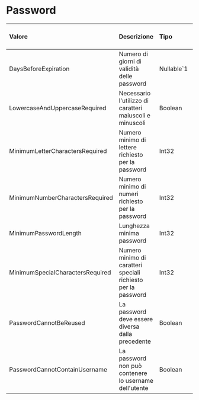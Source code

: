 # Password

| Valore | Descrizione | Tipo | Valori | Valore di default |
| :--- | :--- | :--- | :--- | :--- |
| DaysBeforeExpiration | Numero di giorni di validità delle password | Nullable\`1 |  |  |
| LowercaseAndUppercaseRequired | Necessario l'utilizzo di caratteri maiuscoli e minuscoli | Boolean |  |  |
| MinimumLetterCharactersRequired | Numero minimo di lettere richiesto per la password | Int32 |  |  |
| MinimumNumberCharactersRequired | Numero minimo di numeri richiesto per la password | Int32 |  |  |
| MinimumPasswordLength | Lunghezza minima password | Int32 |  | 1 |
| MinimumSpecialCharactersRequired | Numero minimo di caratteri speciali richiesto per la password | Int32 |  |  |
| PasswordCannotBeReused | La password deve essere diversa dalla precedente | Boolean |  |  |
| PasswordCannotContainUsername | La password non può contenere lo username dell'utente | Boolean |  |  |

